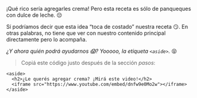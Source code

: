 ¡Qué rico sería agregarles crema! Pero esta receta es sólo de panqueques con dulce de leche. :pensive:

Sí podríamos decir que esta idea “toca de costado” nuestra receta :smirk:. En otras palabras, no tiene que ver con nuestro contenido principal directamente pero lo acompaña. 

_¿Y ahora quién podrá ayudarnos :scream:? Yooooo, la etiqueta `<aside>`._ :stuck_out_tongue_closed_eyes:

> Copiá este código justo después de la sección _pasos_:
>
```hml
<aside>
  <h2>¿Le querés agregar crema? ¡Mirá este video!</h2>
  <iframe src="https://www.youtube.com/embed/dnfw9e0Mo2w"></iframe>
</aside>
```
